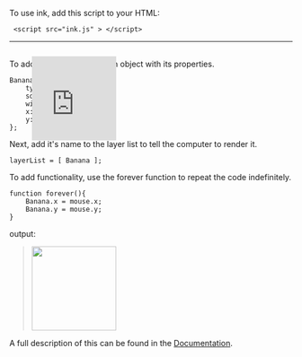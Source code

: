 To use ink, add this script to your HTML:

     <script src="ink.js" > </script>

<hr><br>
To add a character, create an object with its properties.

    Banana = {
    	type: "image",
		source: "banana.jpg",
 		width: 25,
 		x: 0,
 		y:0,
    };

      
Next, add it's name to the layer list to tell the computer to render it.

    layerList = [ Banana ];

To add functionality, use the forever function to repeat the code indefinitely.

	function forever(){
		Banana.x = mouse.x;
		Banana.y = mouse.y;
	}
     
output:

> <embed style="position: absolute; top: 150px;" width=150 src="https://coolprofessor.github.io./ink.js/demo" /><a id="gif" href="https://coolprofessor.github.io/ink.js/demo/"><img src="https://coolprofessor.github.io/ink.js/demo/banana.gif" width="150" /></a>


A full description of this can be found in the [Documentation](https://coolprofessor.github.io/ink.js/documentation).
